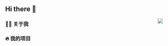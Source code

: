 ## Hi there 👋

<!--
**wuricong/wuricong** is a ✨ _special_ ✨ repository because its `README.md` (this file) appears on your GitHub profile.

Here are some ideas to get you started:

- 🔭 I’m currently working on ...
- 🌱 I’m currently learning ...
- 👯 I’m looking to collaborate on ...
- 🤔 I’m looking for help with ...
- 💬 Ask me about ...
- 📫 How to reach me: ...
- 😄 Pronouns: ...
- ⚡ Fun fact: ...
JavaScript   29 mins         █████████████████████████   100.00 %
-->
<img align="right" src="https://github-readme-stats.vercel.app/api?username=godbasin&show_icons=true&count_private=true&hide_border=true&cache_seconds=1900"/>


### 👨‍🚒 关于我


### 🔥 我的项目


